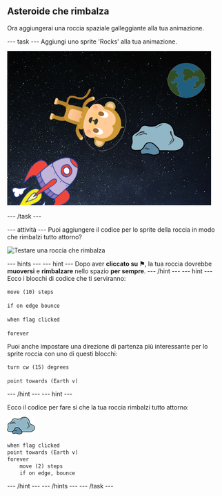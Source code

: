 ## Asteroide che rimbalza

Ora aggiungerai una roccia spaziale galleggiante alla tua animazione.

\--- task \--- Aggiungi uno sprite 'Rocks' alla tua animazione.

![Aggiungere la sprite di una roccia](images/space-rock-sprite.png)

\--- /task \---

\--- attività \--- Puoi aggiungere il codice per lo sprite della roccia in modo che rimbalzi tutto attorno?

![Testare una roccia che rimbalza](images/space-bounce-test.png)

\--- hints \--- \--- hint \--- Dopo aver **cliccato su ⚑**, la tua roccia dovrebbe **muoversi** e **rimbalzare** nello spazio **per sempre**. \--- /hint \--- \--- hint \--- Ecco i blocchi di codice che ti serviranno:

```blocks3
move (10) steps

if on edge bounce

when flag clicked

forever
```

Puoi anche impostare una direzione di partenza più interessante per lo sprite roccia con uno di questi blocchi:

```blocks3
turn cw (15) degrees

point towards (Earth v)
```

\--- /hint \--- \--- hint \---

Ecco il codice per fare sì che la tua roccia rimbalzi tutto attorno:

![Sprite roccia](images/sprite-rock.png)

```blocks3
when flag clicked
point towards (Earth v)
forever
    move (2) steps
    if on edge, bounce
```

\--- /hint \--- \--- /hints \--- \--- /task \---